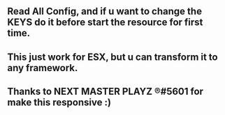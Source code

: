 ## Read All Config, and if u want to change the KEYS do it before start the resource for first time.

## This just work for ESX, but u can transform it to any framework.

## Thanks to NEXT MASTER PLAYZ ®#5601 for make this responsive :)